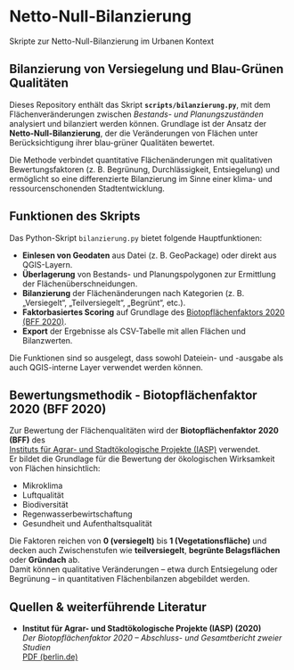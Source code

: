 # Netto-Null-Bilanzierung
Skripte zur Netto-Null-Bilanzierung im Urbanen Kontext


## Bilanzierung von Versiegelung und Blau-Grünen Qualitäten

Dieses Repository enthält das Skript **`scripts/bilanzierung.py`**, mit dem Flächenveränderungen zwischen *Bestands- und Planungszuständen* analysiert und bilanziert werden können. 
Grundlage ist der Ansatz der **Netto-Null-Bilanzierung**, der die Veränderungen von Flächen unter Berücksichtigung ihrer blau-grüner Qualitäten bewertet. 

Die Methode verbindet quantitative Flächenänderungen mit qualitativen Bewertungsfaktoren (z. B. Begrünung, Durchlässigkeit, Entsiegelung) und ermöglicht so eine differenzierte Bilanzierung im Sinne einer klima- und ressourcenschonenden Stadtentwicklung.

## Funktionen des Skripts

Das Python-Skript `bilanzierung.py` bietet folgende Hauptfunktionen:

- **Einlesen von Geodaten** aus Datei (z. B. GeoPackage) oder direkt aus QGIS-Layern.
- **Überlagerung** von Bestands- und Planungspolygonen zur Ermittlung der Flächenüberschneidungen.
- **Bilanzierung** der Flächenänderungen nach Kategorien (z. B. „Versiegelt“, „Teilversiegelt“, „Begrünt“, etc.).
- **Faktorbasiertes Scoring** auf Grundlage des [Biotopflächenfaktors 2020 (BFF 2020)](https://www.berlin.de/sen/uvk/_assets/natur-gruen/landschaftsplanung/bff-biotopflaechenfaktor/broschuere_bff_gesamtbericht_iasp_20201215.pdf).
- **Export** der Ergebnisse als CSV-Tabelle mit allen Flächen und Bilanzwerten.

Die Funktionen sind so ausgelegt, dass sowohl Dateiein- und -ausgabe als auch QGIS-interne Layer verwendet werden können. 

## Bewertungsmethodik - Biotopflächenfaktor 2020 (BFF 2020)

Zur Bewertung der Flächenqualitäten wird der **Biotopflächenfaktor 2020 (BFF)** des  
[Instituts für Agrar- und Stadtökologische Projekte (IASP)](https://www.berlin.de/sen/uvk/_assets/natur-gruen/landschaftsplanung/bff-biotopflaechenfaktor/broschuere_bff_gesamtbericht_iasp_20201215.pdf) verwendet.  
Er bildet die Grundlage für die Bewertung der ökologischen Wirksamkeit von Flächen hinsichtlich:

- Mikroklima  
- Luftqualität  
- Biodiversität  
- Regenwasserbewirtschaftung  
- Gesundheit und Aufenthaltsqualität  

Die Faktoren reichen von **0 (versiegelt)** bis **1 (Vegetationsfläche)** und decken auch Zwischenstufen wie **teilversiegelt**, **begrünte Belagsflächen** oder **Gründach** ab.  
Damit können qualitative Veränderungen – etwa durch Entsiegelung oder Begrünung – in quantitativen Flächenbilanzen abgebildet werden.


## Quellen & weiterführende Literatur

- **Institut für Agrar- und Stadtökologische Projekte (IASP) (2020)**  
  *Der Biotopflächenfaktor 2020 – Abschluss- und Gesamtbericht zweier Studien*  
  [PDF (berlin.de)](https://www.berlin.de/sen/uvk/_assets/natur-gruen/landschaftsplanung/bff-biotopflaechenfaktor/broschuere_bff_gesamtbericht_iasp_20201215.pdf)



